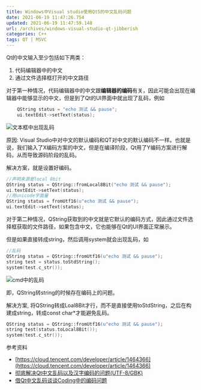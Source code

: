 ```yaml
---
title: Windows中Visual studio使用Qt5的中文乱码问题
date: 2021-06-19 11:47:26.754
updated: 2021-06-19 11:47:59.148
url: /archives/windows-visual-studio-qt-jibberish
categories: C++
tags: QT | MSVC
---
```


Qt的中文输入至少包括如下两类：

1. 代码编辑器中的中文
2. 通过文件选择框打开的中文路径


对于第一种情况，代码编辑器中的中文跟**编辑器的编码**有关，因此可能会出现在编辑器中能够显示的中文，但是到了Qt的UI界面中就出现了乱码，例如

```c++
    QString status = "echo 测试 && pause";
    ui.textEdit->setText(status);    

```

![文本框中出现乱码](https://halo-1252249331.cos.ap-shanghai.myqcloud.com/upload/2021/06/image-855e0b5aeba9497eb5b5cc56ddaa8ab2.png)

原因: Visual Studio中对中文的默认编码和QT对中文的默认编码不一样。也就是说，我们输入了X编码方案的中文，但是在编译阶段，Qt用了Y编码方案进行解码，从而导致源码阶段的乱码。

解决方案，就是设置好编码。

```C++
//声明来源是local 8bit
QString status = QString::fromLocal8Bit("echo 测试 && pause");
ui.textEdit->setText(status);
//用unicode字面量
QString status = fromUtf16(u"echo 测试 && pause");
ui.textEdit->setText(status);
```

对于第二种情况，QString获取到的中文就是它默认的编码方式，因此通过文件选择框获取的文件路径，如果包含中文，它也能够在Qt的UI界面正常展示。

但是如果直接转成string，然后调用system就会出现乱码，如

```c++
//乱码
QString status = QString::fromUtf16(u"echo 测试 && pause");
string test = status.toStdString();
system(test.c_str());
```

![cmd中的乱码](https://halo-1252249331.cos.ap-shanghai.myqcloud.com/upload/2021/06/image-8e931980dca649a48e02ae1c05285a0b.png)

即，QString转string的时候存在编码上的问题。

解决方案, 将QString转成Loal8Bit才行，而不是直接使用toStdString，之后在构建成string，转成const char*才能避免乱码。

```c++
QString status = QString::fromUtf16(u"echo 测试 && pause");
string test(status.toLocal8Bit());
system(test.c_str());
```

参考资料

- [https://cloud.tencent.com/developer/article/1464366](https://cloud.tencent.com/developer/article/1464366)
- [彻底解决Qt中文乱码以及汉字编码的问题(UTF-8/GBK)](https://blog.csdn.net/libaineu2004/article/details/19245205)
- [借Qt中文乱码谈谈Coding中的编码问题](https://durant35.github.io/2016/02/02/programPearls_Qt_%E5%80%9FQt%E4%B8%AD%E6%96%87%E4%B9%B1%E7%A0%81%E8%B0%88%E8%B0%88Coding%E4%B8%AD%E7%9A%84%E7%BC%96%E7%A0%81%E9%97%AE%E9%A2%98/)